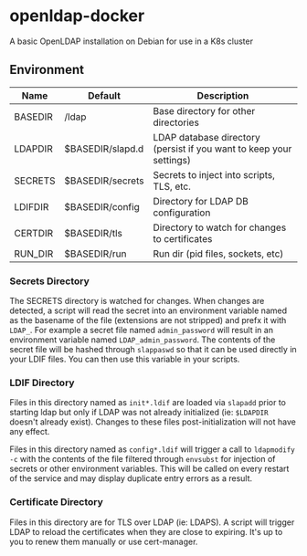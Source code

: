 # openldap-docker
A basic OpenLDAP installation on Debian for use in a K8s cluster

## Environment

|Name|Default|Description|
|---|---|---|
|BASEDIR|/ldap|Base directory for other directories|
|LDAPDIR|$BASEDIR/slapd.d|LDAP database directory (persist if you want to keep your settings)|
|SECRETS|$BASEDIR/secrets|Secrets to inject into scripts, TLS, etc.|
|LDIFDIR|$BASEDIR/config|Directory for LDAP DB configuration|
|CERTDIR|$BASEDIR/tls|Directory to watch for changes to certificates|
|RUN_DIR|$BASEDIR/run|Run dir (pid files, sockets, etc)|

### Secrets Directory
The SECRETS directory is watched for changes. When changes are detected, a script will read the secret into an environment variable named as the basename of the file (extensions are not stripped) and prefx it with `LDAP_`. For example a secret file named `admin_password` will result in an environment variable named `LDAP_admin_password`. The contents of the secret file will be hashed through `slappaswd` so that it can be used directly in your LDIF files.  You can then use this variable in your scripts.

### LDIF Directory
Files in this directory named as `init*.ldif` are loaded via `slapadd` prior to starting ldap but only if LDAP was not already initialized (ie: `$LDAPDIR` doesn't already exist). Changes to these files post-initialization will not have any effect. 

Files in this directory named as `config*.ldif` will trigger a call to `ldapmodify -c` with the contents of the file filtered through `envsubst` for injection of secrets or other environment variables. This will be called on every restart of the service and may display duplicate entry errors as a result. 

### Certificate Directory
Files in this directory are for TLS over LDAP (ie: LDAPS). A script will trigger LDAP to reload the certificates when they are close to expiring. It's up to you to renew them manually or use cert-manager. 
